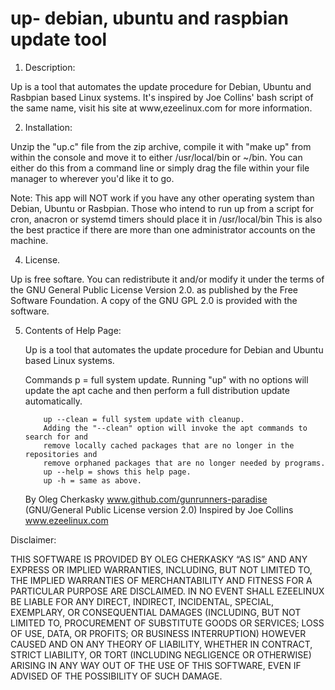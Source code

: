# up- debian, ubuntu and raspbian update tool


1. Description:

 Up is a tool that automates the update procedure for Debian, Ubuntu and Rasbpian based
 Linux systems.
 It's inspired by Joe Collins' bash script of the same name,
 visit his site at www,ezeelinux.com for more information.

2. Installation:

 Unzip the "up.c" file from the zip archive, compile it with "make up" from within the console
 and move it to either /usr/local/bin or ~/bin. You can either do this from a command line or simply
 drag the file within your file manager to wherever you'd like it to go.

 Note: This app will NOT work if you have any other operating system than Debian, Ubuntu or Rasbpian.
 Those who intend to run up from a script for cron, anacron or systemd
 timers should place it in /usr/local/bin
 This is also the best practice if there are more than one administrator
 accounts on the machine.

4. License.

 Up is free softare. You can redistribute it and/or modify it under the
 terms of the GNU General Public License Version 2.0. as published by
 the Free Software Foundation. A copy of the GNU GPL 2.0 is provided with the
 software.

5. Contents of Help Page:

	 Up is a tool that automates the update procedure for Debian and Ubuntu based
	 Linux systems.

	Commands
        	p = full system update.
	       Running "up" with no options will update the apt cache and then perform a full distribution update automatically.

	       up --clean = full system update with cleanup.
	       Adding the "--clean" option will invoke the apt commands to search for and
	       remove locally cached packages that are no longer in the repositories and
	       remove orphaned packages that are no longer needed by programs.
	       up --help = shows this help page.
	       up -h = same as above.

	By Oleg Cherkasky www.github.com/gunrunners-paradise (GNU/General Public License version 2.0)
	Inspired by Joe Collins www.ezeelinux.com



 Disclaimer:

 THIS SOFTWARE IS PROVIDED BY OLEG CHERKASKY “AS IS” AND ANY EXPRESS OR IMPLIED
 WARRANTIES, INCLUDING, BUT NOT LIMITED TO, THE IMPLIED WARRANTIES OF
 MERCHANTABILITY AND FITNESS FOR A PARTICULAR PURPOSE ARE DISCLAIMED. IN NO
 EVENT SHALL EZEELINUX BE LIABLE FOR ANY DIRECT, INDIRECT, INCIDENTAL, SPECIAL,
 EXEMPLARY, OR CONSEQUENTIAL DAMAGES (INCLUDING, BUT NOT LIMITED TO,
 PROCUREMENT OF SUBSTITUTE GOODS OR SERVICES; LOSS OF USE, DATA, OR PROFITS; OR
 BUSINESS INTERRUPTION) HOWEVER CAUSED AND ON ANY THEORY OF LIABILITY, WHETHER
 IN CONTRACT, STRICT LIABILITY, OR TORT (INCLUDING NEGLIGENCE OR OTHERWISE)
 ARISING IN ANY WAY OUT OF THE USE OF THIS SOFTWARE, EVEN IF ADVISED OF THE
 POSSIBILITY OF SUCH DAMAGE.

